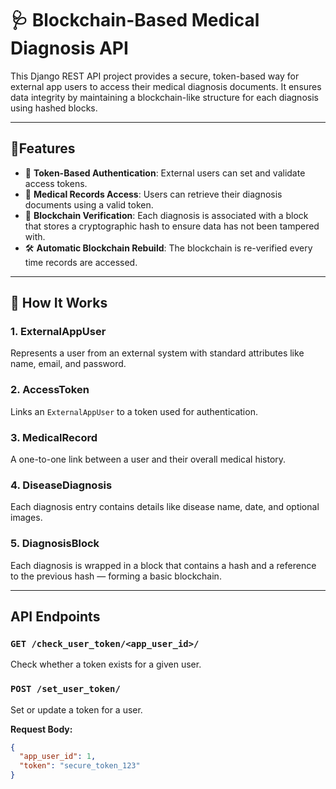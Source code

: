 # 🩺 Blockchain-Based Medical Diagnosis API

This Django REST API project provides a secure, token-based way for external app users to access their medical diagnosis documents. It ensures data integrity by maintaining a blockchain-like structure for each diagnosis using hashed blocks.

---

## 🚀Features

- 🔐 **Token-Based Authentication**: External users can set and validate access tokens.
- 📄 **Medical Records Access**: Users can retrieve their diagnosis documents using a valid token.
- 🔗 **Blockchain Verification**: Each diagnosis is associated with a block that stores a cryptographic hash to ensure data has not been tampered with.
- 🛠 **Automatic Blockchain Rebuild**: The blockchain is re-verified every time records are accessed.

---

## 🧠 How It Works

### 1. **ExternalAppUser**
Represents a user from an external system with standard attributes like name, email, and password.

### 2. **AccessToken**
Links an `ExternalAppUser` to a token used for authentication.

### 3. **MedicalRecord**
A one-to-one link between a user and their overall medical history.

### 4. **DiseaseDiagnosis**
Each diagnosis entry contains details like disease name, date, and optional images.

### 5. **DiagnosisBlock**
Each diagnosis is wrapped in a block that contains a hash and a reference to the previous hash — forming a basic blockchain.

---

##  API Endpoints

### `GET /check_user_token/<app_user_id>/`
Check whether a token exists for a given user.

### `POST /set_user_token/`
Set or update a token for a user.

**Request Body:**
```json
{
  "app_user_id": 1,
  "token": "secure_token_123"
}
